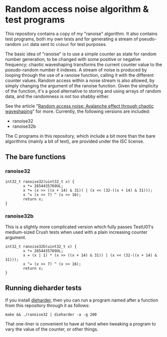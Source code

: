 Random access noise algorithm & test programs
=============================================

This repository contains a copy of my "ranoise" algorithm. It also contains test programs, both my own tests and for generating a stream of pseudo-random `int` data sent to `stdout` for test purposes.

The basic idea of "ranoise" is to use a simple counter as state for random number generation, to be changed with some positive or negative frequency; chaotic waveshaping transforms the current counter value to the pseudo-random number it indexes. A stream of noise is produced by looping through the use of a ranoise function, calling it with the different counter values. Random access within a noise stream is also allowed, by simply changing the argument of the ranoise function. Given the simplicity of the function, it's a good alternative to storing and using arrays of random data, and the randomness is not too shabby either.

See the article "[Random access noise: Avalanche effect through chaotic waveshaping](https://joelkp.frama.io/blog/ran-chaos-waveshape.html)" for more. Currently, the following versions are included:
 * ranoise32
 * ranoise32b

The C programs in this repository, which include a bit more than the bare algorithms (mainly a bit of text), are provided under the ISC license.

The bare functions
------------------

### ranoise32
```
int32_t ranoise32(uint32_t x) {
        x *= 2654435769UL;
        x *= (x >> ((x + 14) & 31)) | (x << (32-((x + 14) & 31)));
        x ^= (x >> 7) ^ (x >> 16);
        return x;
}
```

### ranoise32b
This is a slightly more complicated version which fully passes TestU01's medium-sized Crush tests when used with a plain increasing counter argument.
```
int32_t ranoise32b(uint32_t x) {
        x *= 2654435769UL;
        x = (x | 1) * (x >> ((x + 14) & 31)) | (x << (32-((x + 14) & 31)));
        x ^= (x >> 7) ^ (x >> 16);
        return x;
}
```

Running dieharder tests
-----------------------

If you install [dieharder](https://webhome.phy.duke.edu/~rgb/General/dieharder.php), then you can run a program named after a function from this repository through it as follows:

```
make && ./ranoise32 | dieharder -a -g 200

```

That one-liner is convenient to have at hand when tweaking a program to vary the value of the counter, or other things.
